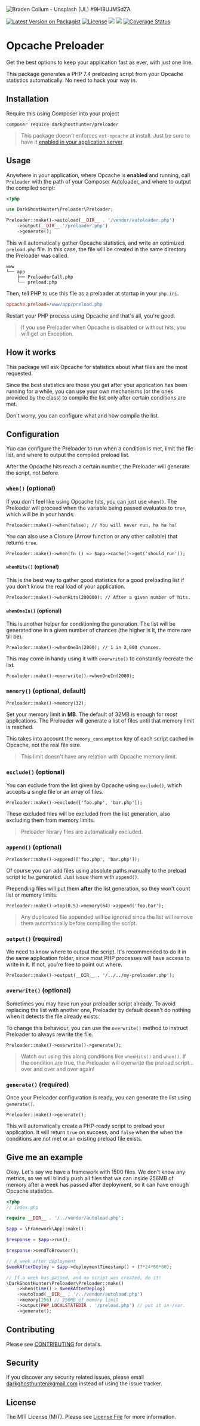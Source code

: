 ![
Braden Collum - Unsplash (UL) #9HI8UJMSdZA](https://images.unsplash.com/photo-1461896836934-ffe607ba8211?ixlib=rb-1.2.1&ixid=eyJhcHBfaWQiOjEyMDd9&auto=format&fit=crop&w=1280&h=400&q=80)

[![Latest Version on Packagist](https://img.shields.io/packagist/v/darkghosthunter/preloader.svg?style=flat-square)](https://packagist.org/packages/darkghosthunter/preloader) [![License](https://poser.pugx.org/darkghosthunter/preloader/license)](https://packagist.org/packages/darkghosthunter/preloader)
![](https://img.shields.io/packagist/php-v/darkghosthunter/preloader.svg)
 ![](https://github.com/DarkGhostHunter/Preloader/workflows/PHP%20Composer/badge.svg)
[![Coverage Status](https://coveralls.io/repos/github/DarkGhostHunter/Preloader/badge.svg?branch=master)](https://coveralls.io/github/DarkGhostHunter/Preloader?branch=master)

# Opcache Preloader

Get the best options to keep your application fast as ever, with just one line.

This package generates a PHP 7.4 preloading script from your Opcache statistics automatically. No need to hack your way in.

## Installation

Require this using Composer into your project

    composer require darkghosthunter/preloader

> This package doesn't enforces `ext-opcache` at install. Just be sure to have it [enabled in your application server](https://www.php.net/manual/en/book.opcache.php).

## Usage

Anywhere in your application, where Opcache is **enabled** and running, call `Preloader` with the path of your Composer Autoloader, and where to output the compiled script:

```php
<?php

use DarkGhostHunter\Preloader\Preloader;

Preloader::make()->autoload(__DIR__ . '/vendor/autoloader.php')
    ->output(__DIR__.'/preloader.php')
    ->generate();
```
 
This will automatically gather Opcache statistics, and write an optimized `preload.php` file. In this case, the file will be created in the same directory the Preloader was called.

    www
    └── app
        ├── PreloaderCall.php
        └── preload.php

Then, tell PHP to use this file as a preloader at startup in your `php.ini`.

```ini
opcache.preload=/www/app/preload.php
```

Restart your PHP process using Opcache and that's all, you're good.

> If you use Preloader when Opcache is disabled or without hits, you will get an Exception.

## How it works

This package will ask Opcache for statistics about what files are the most requested.

Since the best statistics are those you get after your application has been running for a while, you can use your own mechanisms (or the ones provided by the class) to compile the list only after certain conditions are met.

Don't worry, you can configure what and how compile the list.

## Configuration

Yuo can configure the Preloader to run when a condition is met, limit the file list, and where to output the compiled preload list.

After the Opcache hits reach a certain number, the Preloader will generate the script, not before.

### `when()` (optional)

If you don't feel like using Opcache hits, you can just use `when()`. The Preloader will proceed when the variable being passed evaluates to `true`, which will be in your hands.

    Preloader::make()->when(false); // You will never run, ha ha ha!

You can also use a Closure (Arrow function or any other callable) that returns `true`.

    Preloader::make()->when(fn () => $app->cache()->get('should_run'));


#### `whenHits()` (optional)

This is the best way to gather good statistics for a good preloading list if you don't know the real load of your application.

    Preloader::make()->whenHits(200000): // After a given number of hits.

#### `whenOneIn()` (optional)

This is another helper for conditioning the generation. The list will be generated one in a given number of chances (the higher is it, the more rare till be). 

    Prealoder::make()->whenOneIn(2000); // 1 in 2,000 chances.

This may come in handy using it with `overwrite()` to constantly recreate the list.

    Prealoder::make()->overwrite()->whenOneIn(2000);

### `memory()` (optional, default)

    Preloader::make()->memory(32);

Set your memory limit in **MB**. The default of 32MB is enough for *most* applications. The Preloader will generate a list of files until that memory limit is reached.

This takes into account the `memory_consumption` key of each script cached in Opcache, not the real file size.

> This limit doesn't have any relation with Opcache memory limit. 

### `exclude()` (optional)

You can exclude from the list given by Opcache using `exclude()`, which accepts a single file or an array of files.

    Preloader::make()->exclude(['foo.php', 'bar.php']);

These excluded files will be excluded from the list generation, also excluding them from memory limits.

> Preloader library files are automatically excluded.

### `append()` (optional)

    Preloader::make()->append(['foo.php', 'bar.php']);

Of course you can add files using absolute paths manually to the preload script to be generated. Just issue them with `append()`.

Prepending files will put them **after** the list generation, so they won't count list or memory limits.

    Preloader::make()->top(0.5)->memory(64)->append('foo.bar');

> Any duplicated file appended will be ignored since the list will remove them automatically before compiling the script. 

### `output()` (required)

We need to know where to output the script. It's recommended to do it in the same application folder, since most PHP processes will have access to write in it. If not, you're free to point out where.

    Preloader::make()->output(__DIR__ . '/../../my-preloader.php'); 

### `overwrite()` (optional)

Sometimes you may have run your preloader script already. To avoid replacing the list with another one, Preloader by default doesn't do nothing when it detects the file already exists.

To change this behaviour, you can use the `overwrite()` method to instruct Preloader to always rewrite the file.

    Preloader::make()->overwrite()->generate();

> Watch out using this along conditions like `whenHits()` and `when()`. If the condition are true, the Preloader will overwrite the preload script... over and over and over again! 

### `generate()` (required)

Once your Preloader configuration is ready, you can generate the list using `generate()`.

    Preloader::make()->generate();

This will automatically create a PHP-ready script to preload your application. It will return `true` on success, and `false` when the when the conditions are not met or an existing preload file exists.

## Give me an example

Okay. Let's say we have a framework with 1500 files. We don't know any metrics, so we will blindly push all files that we can inside 256MB of memory after a week has passed after deployment, so it can have enough Opcache statistics.

```php
<?php
// index.php

require __DIR__ . '/../vendor/autoload.php';

$app = \Framework\App::make();

$response = $app->run();

$response->sendToBrowser();

// A week after deployment
$weekAfterDeploy = $app->deploymentTimestamp() + (7*24*60*60);

// If a week has passed, and no script was created, do it!
\DarkGhostHunter\Preloader\Preloader::make()
    ->when(time() > $weekAfterDeploy)
    ->autoload(__DIR__ , '/../vendor/autoload.php')
    ->memory(256) // 256MB of memory limit
    ->output(PHP_LOCALSTATEDIR . '/preload.php') // put it in /var.
    ->generate();
```

## Contributing

Please see [CONTRIBUTING](CONTRIBUTING.md) for details.

## Security

If you discover any security related issues, please email darkghosthunter@gmail.com instead of using the issue tracker.

## License

The MIT License (MIT). Please see [License File](LICENSE.md) for more information.
